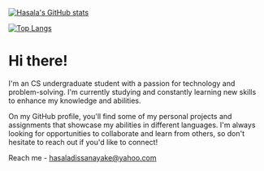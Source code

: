 [![Hasala's GitHub stats](https://github-readme-stats-sigma-five.vercel.app/api?username=HasalaDissanayake&hide=prs&show_icons=true&theme=radical)](https://github.com/HasalaDissanayake)

[![Top Langs](https://github-readme-stats-sigma-five.vercel.app/api/top-langs/?username=HasalaDissanayake&layout=compact&theme=radical)](https://github.com/HasalaDissanayake)


<!---
HasalaDissanayake/HasalaDissanayake is a ✨ special ✨ repository because its `README.md` (this file) appears on your GitHub profile.
You can click the Preview link to take a look at your changes.
--->

# Hi there!
I'm an CS undergraduate student with a passion for technology and problem-solving. I'm currently studying and constantly learning new skills to enhance my knowledge and abilities.

On my GitHub profile, you'll find some of my personal projects and assignments that showcase my abilities in different languages. I'm always looking for opportunities to collaborate and learn from others, so don't hesitate to reach out if you'd like to connect!

Reach me - hasaladissanayake@yahoo.com

